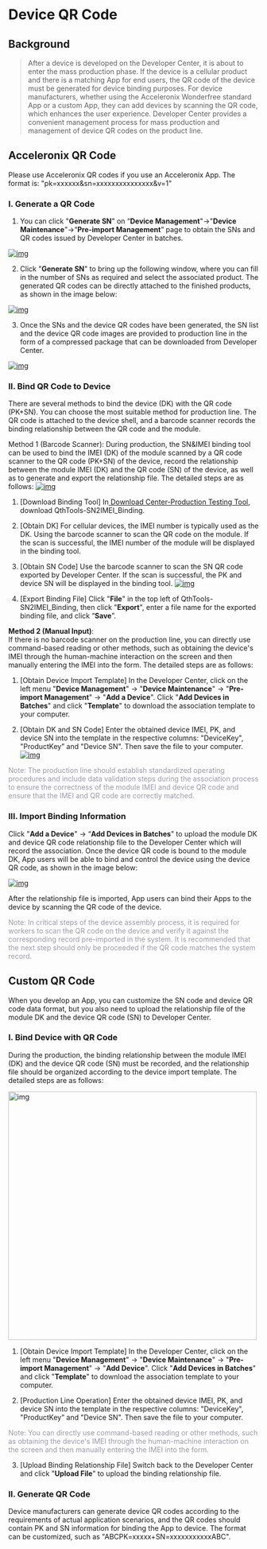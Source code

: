 # Device QR Code

## **Background** 

> After a device is developed on the Developer Center, it is about to enter the mass production phase. If the device is a cellular product and there is a matching App for end users, the QR code of the device must be generated for device binding purposes. For device manufacturers, whether using the Acceleronix Wonderfree standard App or a custom App, they can add devices by scanning the QR code, which enhances the user experience. Developer Center provides a convenient management process for mass production and management of device QR codes on the product line.

## **Acceleronix QR Code**

Please use Acceleronix QR codes if you use an Acceleronix App. The format is: "pk=xxxxxx\&sn=xxxxxxxxxxxxxxx\&v=1"

### **I. Generate a QR Code**

1. You can click "**Generate SN**" on “**Device Management**"->"**Device Maintenance**"->“**Pre-import Management**” page to obtain the SNs and QR codes issued by Developer Center in batches.

<a data-fancybox title="img" href="/en/massProduct/image2022-3-14_15-17-35.jpg?version=1&modificationDate=1647241633000&api=v2">![img](/en/massProduct/image2022-3-14_15-17-35.jpg?version=1&modificationDate=1647241633000&api=v2)</a>

2. Click "**Generate SN**" to bring up the following window, where you can fill in the number of SNs as required and select the associated product. The generated QR codes can be directly attached to the finished products, as shown in the image below:

<a data-fancybox title="img" href="/en/massProduct/image2022-3-14_15-17-59.png">![img](/en/massProduct/image2022-3-14_15-17-59.png)</a>

3. Once the SNs and the device QR codes have been generated, the SN list and the device QR code images are provided to production line in the form of a compressed package that can be downloaded from Developer Center. 

<a data-fancybox title="img" href="/en/massProduct/image2022-3-15_15-41-20.png">![img](/en/massProduct/image2022-3-15_15-41-20.png)</a>


### **II. Bind QR Code to Device**

There are several methods to bind the device (DK) with the QR code (PK+SN). You can choose the most suitable method for production line. The QR code is attached to the device shell, and a barcode scanner records the binding relationship between the QR code and the module.

Method 1 (Barcode Scanner): During production, the SN\&IMEI binding tool can be used to bind the IMEI (DK) of the module scanned by a QR code scanner to the QR code (PK+SN) of the device, record the relationship between the module IMEI (DK) and the QR code (SN) of the device, as well as to generate and export the relationship file. The detailed steps are as follows: 
<a data-fancybox title="img" href="/en/massProduct/image2022-3-14_15-16-58.png?version=1&modificationDate=1647241596000&api=v2">![img](/en/massProduct/image2022-3-14_15-16-58.png?version=1&modificationDate=1647241596000&api=v2)</a>


1. [Download Binding Tool] In<a href="https://iot.quectelcn.com/download?menuCode=TEST_UTIL&resourceType=C" target="_blank"> Download Center-Production Testing Tool</a>, download QthTools-SN2IMEI_Binding.

2. [Obtain DK] For cellular devices, the IMEI number is typically used as the DK. Using the barcode scanner to scan the QR code on the module. If the scan is successful, the IMEI number of the module will be displayed in the binding tool.

3. [Obtain SN Code] Use the barcode scanner to scan the SN QR code exported by Developer Center. If the scan is successful, the PK and device SN will be displayed in the binding tool. <a data-fancybox title="img" href="/en/deviceDevelop/develop/speediness/resource/platform/platform-16.png">![img](/en/deviceDevelop/develop/speediness/resource/platform/platform-16.png)</a>

4. [Export Binding File] Click "**File**" in the top left of QthTools-SN2IMEI_Binding, then click "**Export**", enter a file name for the exported binding file, and click “**Save**”.

**Method 2 (Manual Input)**:  
If there is no barcode scanner on the production line, you can directly use command-based reading or other methods, such as obtaining the device's IMEI through the human-machine interaction on the screen and then manually entering the IMEI into the form. The detailed steps are as follows:

1. [Obtain Device Import Template] In the Developer Center, click on the left menu "**Device Management**" → "**Device Maintenance**" → "**Pre-import Management**" → "**Add a Device**". Click "**Add Devices in Batches**" and click "**Template**" to download the association template to your computer.

2. [Obtain DK and SN Code] Enter the obtained device IMEI, PK, and device SN into the template in the respective columns: "DeviceKey", "ProductKey” and "Device SN". Then save the file to your computer. <a data-fancybox title="img" href="/en/massProduct/platform-01.png">![img](/en/massProduct/platform-01.png)</a>

<span style="color:#999AAA">Note: The production line should establish standardized operating procedures and include data validation steps during the association process to ensure the correctness of the module IMEI and device QR code and ensure that the IMEI and QR code are correctly matched.</span>

### **III. Import Binding Information**

Click "**Add a Device**" -> “**Add Devices in Batches**" to upload the module DK and device QR code relationship file to the Developer Center which will record the association. Once the device QR code is bound to the module DK, App users will be able to bind and control the device using the device QR code, as shown in the image below:

<a data-fancybox title="img" href="/en/massProduct/image2022-3-14_15-19-40.png?version=1&modificationDate=1647241758000&api=v2">![img](/en/massProduct/image2022-3-14_15-19-40.png?version=1&modificationDate=1647241758000&api=v2)</a>

After the relationship file is imported, App users can bind their Apps to the device by scanning the QR code of the device.

<span style="color:#999AAA">Note: In critical steps of the device assembly process, it is required for workers to scan the QR code on the device and verify it against the corresponding record pre-imported in the system. It is recommended that the next step should only be proceeded if the QR code matches the system record.</span>

## **Custom QR Code**

When you develop an App, you can customize the SN code and device QR code data format, but you also need to upload the relationship file of the module DK and the device QR code (SN) to Developer Center.

### **I. Bind Device with QR Code**

During the production, the binding relationship between the module IMEI (DK) and the device QR code (SN) must be recorded, and the relationship file should be organized according to the device import template. The detailed steps are as follows: 

<a data-fancybox title="img" href="/en/massProduct/image2022-3-14_15-19-56.png?version=1&modificationDate=1647241774000&api=v2">
  <img src="/en/massProduct/image2022-3-14_15-19-56.png?version=1&modificationDate=1647241774000&api=v2" width="500" alt="img">
</a>

1. [Obtain Device Import Template] In the Developer Center, click on the left menu "**Device Management**" → "**Device Maintenance**" → "**Pre-import Management**" → "**Add Device**".  Click "**Add Devices in Batches**" and click "**Template**" to download the association template to your computer.

2. [Production Line Operation] Enter the obtained device IMEI, PK, and device SN into the template in the respective columns: "DeviceKey", "ProductKey” and "Device SN". Then save the file to your computer. 

<span style="color:#999AAA">Note: You can directly use command-based reading or other methods, such as obtaining the device's IMEI through the human-machine interaction on the screen and then manually entering the IMEI into the form.</span>

3. [Upload Binding Relationship File] Switch back to the Developer Center and click "**Upload File**" to upload the binding relationship file.

### **II. Generate QR Code**

Device manufacturers can generate device QR codes according to the requirements of actual application scenarios, and the QR codes should contain PK and SN information for binding the App to device. The format can be customized, such as "ABCPK=xxxxx+SN=xxxxxxxxxxxABC".